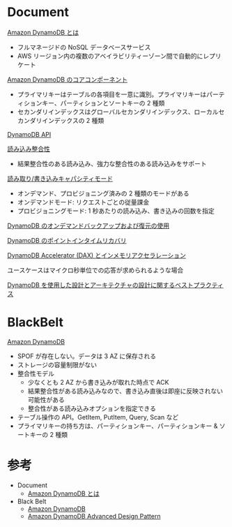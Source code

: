 # Document

[Amazon DynamoDB とは](https://docs.aws.amazon.com/ja_jp/amazondynamodb/latest/developerguide/Introduction.html)

* フルマネージドの NoSQL データベースサービス
* AWS リージョン内の複数のアベイラビリティーゾーン間で自動的にレプリケート


[Amazon DynamoDB のコアコンポーネント](https://docs.aws.amazon.com/ja_jp/amazondynamodb/latest/developerguide/HowItWorks.CoreComponents.html)

* プライマリキーはテーブルの各項目を一意に識別。プライマリキーはパーティションキー、パーティションとソートキーの 2 種類
* セカンダリインデックスはグローバルセカンダリインデックス、ローカルセカンダリインデックスの 2 種類


[DynamoDB API](https://docs.aws.amazon.com/ja_jp/amazondynamodb/latest/developerguide/HowItWorks.API.html)


[読み込み整合性](https://docs.aws.amazon.com/ja_jp/amazondynamodb/latest/developerguide/HowItWorks.ReadConsistency.html)

* 結果整合性のある読み込み、強力な整合性のある読み込みをサポート


[読み取り/書き込みキャパシティモード](https://docs.aws.amazon.com/ja_jp/amazondynamodb/latest/developerguide/HowItWorks.ReadWriteCapacityMode.html)

* オンデマンド、プロビジョニング済みの 2 種類のモードがある
* オンデマンドモード: リクエストごとの従量課金
* プロビジョニングモード: 1 秒あたりの読み込み、書き込みの回数を指定


[DynamoDB のオンデマンドバックアップおよび復元の使用](https://docs.aws.amazon.com/ja_jp/amazondynamodb/latest/developerguide/BackupRestore.html)


[DynamoDB のポイントインタイムリカバリ](https://docs.aws.amazon.com/ja_jp/amazondynamodb/latest/developerguide/PointInTimeRecovery.html)


[DynamoDB Accelerator (DAX) とインメモリアクセラレーション](https://docs.aws.amazon.com/ja_jp/amazondynamodb/latest/developerguide/DAX.html)

ユースケースはマイクロ秒単位での応答が求められるような場合


[DynamoDB を使用した設計とアーキテクチャの設計に関するベストプラクティス](https://docs.aws.amazon.com/ja_jp/amazondynamodb/latest/developerguide/best-practices.html)



# BlackBelt

[Amazon DynamoDB](https://pages.awscloud.com/rs/112-TZM-766/images/20170809_AWS-BlackBelt-DynamoDB_rev.pdf)

* SPOF が存在しない。データは 3 AZ に保存される
* ストレージの容量制限がない
* 整合性モデル
  * 少なくとも 2 AZ から書き込みが取れた時点で ACK
  * 結果整合性がある読み込みなので、書き込み直後は即座に反映されない可能性がある
  * 整合性がある読み込みオプションを指定できる
* テーブル操作の API。GetItem, PutItem, Query, Scan など
* プライマリキーの持ち方は、パーティションキー、パーティションキー & ソートキーの 2 種類


# 参考

* Document
  * [Amazon DynamoDB とは](https://docs.aws.amazon.com/ja_jp/amazondynamodb/latest/developerguide/Introduction.html)
* Black Belt
  * [Amazon DynamoDB](https://pages.awscloud.com/rs/112-TZM-766/images/20170809_AWS-BlackBelt-DynamoDB_rev.pdf)
  * [Amazon DynamoDB Advanced Design Pattern](https://pages.awscloud.com/rs/112-TZM-766/images/20181225_AWS-BlackBelt_DynamoDB_rev.pdf)



